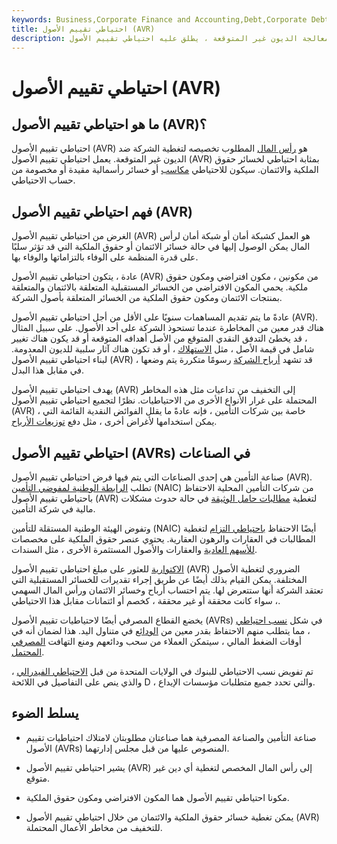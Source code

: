 ```yaml
---
keywords: Business,Corporate Finance and Accounting,Debt,Corporate Debt
title: احتياطي تقييم الأصول (AVR)
description: عندما يتم تخصيص رأس المال لمساعدة الشركة على معالجة الديون غير المتوقعة ، يطلق عليه احتياطي تقييم الأصول.
---
```


# احتياطي تقييم الأصول (AVR)
## ما هو احتياطي تقييم الأصول (AVR)؟

احتياطي تقييم الأصول (AVR) هو [رأس المال](/capital) المطلوب تخصيصه لتغطية الشركة ضد الديون غير المتوقعة. يعمل احتياطي تقييم الأصول (AVR) بمثابة احتياطي لخسائر حقوق الملكية والائتمان. سيكون للاحتياطي [مكاسب](/capitalgain) أو خسائر رأسمالية مقيدة أو مخصومة من حساب الاحتياطي.

## فهم احتياطي تقييم الأصول (AVR)

الغرض من احتياطي تقييم الأصول (AVR) هو العمل كشبكة أمان أو شبكة أمان لرأس المال يمكن الوصول إليها في حالة خسائر الائتمان أو حقوق الملكية التي قد تؤثر سلبًا على قدرة المنظمة على الوفاء بالتزاماتها والوفاء بها.

عادة ، يتكون احتياطي تقييم الأصول (AVR) من مكونين ، مكون افتراضي ومكون حقوق ملكية. يحمي المكون الافتراضي من الخسائر المستقبلية المتعلقة بالائتمان والمتعلقة بمنتجات الائتمان ومكون حقوق الملكية من الخسائر المتعلقة بأصول الشركة.

عادةً ما يتم تقديم المساهمات سنويًا على الأقل من أجل احتياطي تقييم الأصول (AVR). هناك قدر معين من المخاطرة عندما تستحوذ الشركة على أحد الأصول. على سبيل المثال ، قد يخطئ التدفق النقدي المتوقع من الأصل أهدافه المتوقعة أو قد يكون هناك تغيير شامل في قيمة الأصل ، مثل [الاستهلاك](/depreciation) ، أو قد تكون هناك آثار سلبية للديون المعدومة. لبناء احتياطي تقييم الأصول (AVR) ، قد تشهد [أرباح الشركة](/earnings) رسومًا متكررة يتم وضعها في مقابل هذا البدل.

يهدف احتياطي تقييم الأصول (AVR) إلى التخفيف من تداعيات مثل هذه المخاطر المحتملة على غرار الأنواع الأخرى من الاحتياطيات. نظرًا لتجميع احتياطي تقييم الأصول (AVR) ، خاصة بين شركات التأمين ، فإنه عادةً ما يقلل الفوائض النقدية القائمة التي يمكن استخدامها لأغراض أخرى ، مثل دفع [توزيعات الأرباح](/dividend).

## احتياطي تقييم الأصول (AVRs) في الصناعات

صناعة التأمين هي إحدى الصناعات التي يتم فيها فرض احتياطي تقييم الأصول (AVR). تطلب [الرابطة الوطنية لمفوضي التأمين](/nainsurancec) (NAIC) من شركات التأمين المحلية الاحتفاظ باحتياطي تقييم الأصول (AVR) لتغطية [مطالبات حامل الوثيقة](/insurance_claim) في حالة حدوث مشكلات مالية في شركة التأمين.

وتفوض الهيئة الوطنية المستقلة للتأمين (NAIC) أيضًا الاحتفاظ [باحتياطي التزام](/claims-reserve) لتغطية المطالبات في العقارات والرهون العقارية. يحتوي عنصر حقوق الملكية على مخصصات [للأسهم العادية](/commonstock) والعقارات والأصول المستثمرة الأخرى ، مثل السندات.

[الاكتوارية](/actuarial-science) للعثور على مبلغ احتياطي تقييم الأصول (AVR) الضروري لتغطية الأصول المختلفة. يمكن القيام بذلك أيضًا عن طريق إجراء تقديرات للخسائر المستقبلية التي تعتقد الشركة أنها ستتعرض لها. يتم احتساب أرباح وخسائر الائتمان ورأس المال السهمي ، سواء كانت محققة أو غير محققة ، كخصم أو ائتمانات مقابل هذا الاحتياطي.

يخضع القطاع المصرفي أيضًا لاحتياطيات تقييم الأصول (AVRs) في شكل [نسب احتياطي](/reserveratio) ، مما يتطلب منهم الاحتفاظ بقدر معين من [الودائع](/bank-deposits) في متناول اليد. هذا لضمان أنه في أوقات الضغط المالي ، سيتمكن العملاء من سحب ودائعهم ومنع التهافت [المصرفي المحتمل](/bankrun).

تم تفويض نسب الاحتياطي للبنوك في الولايات المتحدة من قبل [الاحتياطي الفيدرالي](/federalreservebank) ، والذي ينص على التفاصيل في اللائحة D ، والتي تحدد جميع متطلبات مؤسسات الإيداع.

## يسلط الضوء

- صناعة التأمين والصناعة المصرفية هما صناعتان مطلوبتان لامتلاك احتياطيات تقييم الأصول (AVRs) المنصوص عليها من قبل مجلس إدارتهما.

- يشير احتياطي تقييم الأصول (AVR) إلى رأس المال المخصص لتغطية أي دين غير متوقع.

- مكونا احتياطي تقييم الأصول هما المكون الافتراضي ومكون حقوق الملكية.

- يمكن تغطية خسائر حقوق الملكية والائتمان من خلال احتياطي تقييم الأصول (AVR) للتخفيف من مخاطر الأعمال المحتملة.

